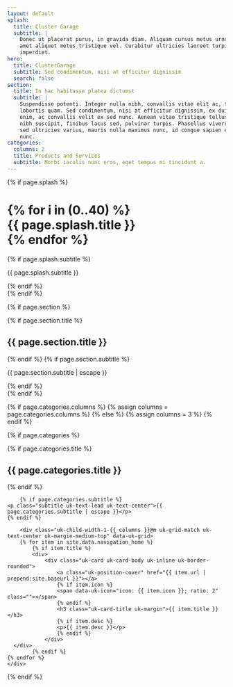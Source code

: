```yaml
---
layout: default
splash:
  title: Cluster Garage
  subtitle: |
    Donec ut placerat purus, in gravida diam. Aliquam cursus metus urna, sit
    amet aliquet metus tristique vel. Curabitur ultricies laoreet turpis in
    imperdiet.
hero:
  title: ClusterGarage
  subtitle: Sed condimentum, nisi at efficitur dignissim
  search: false
section:
  title: In hac habitasse platea dictumst
  subtitle: |
    Suspendisse potenti. Integer nulla nibh, convallis vitae elit ac, tempor
    lobortis quam. Sed condimentum, nisi at efficitur dignissim, ex dui malesuada
    enim, ac convallis velit ex sed nunc. Aenean vitae tristique tellus. Proin at
    nibh suscipit, finibus lacus sed, pulvinar turpis. Phasellus viverra, libero
    sed ultricies varius, mauris nulla maximus nunc, id congue sapien erat sed
    nunc.
categories:
  columns: 2
  title: Products and Services
  subtitle: Morbi iaculis nunc eros, eget tempus mi tincidunt a.
---
```


{% if page.splash %}
<div class="uk-section section-splash" data-uk-scrollspy="cls: uk-animation-slide-bottom-medium; repeat: true">
  <div class="uk-container uk-container-small splash-container">
    <h1 class="uk-heading-hero uk-text-center uk-margin-remove-top splash">
      {% for i in (0..40) %}
      <div class="text">
        <div class="text-inner1">
          <div class="text-inner2">{{ page.splash.title }}</div>
        </div>
      </div>
      {% endfor %}
    </h1>
  </div>

  <div class="uk-container uk-container-small">
		{% if page.splash.subtitle %}
		<p class="subtitle uk-text-lead uk-text-center">{{ page.splash.subtitle }}</p>
		{% endif %}
  </div>
</div>
{% endif %}

{% if page.section %}
<div class="uk-section uk-text-center">
	<div class="uk-container uk-container-small">
		{% if page.section.title %}
		<h2 class="uk-text-center heading-hero-2">{{ page.section.title }}</h2>
		{% endif %}
		{% if page.section.subtitle %}
    <p class="subtitle uk-text-lead uk-text-center">{{ page.section.subtitle | escape }}</p>
    {% endif %}
	</div>
</div>
{% endif %}

{% if page.categories.columns %}
    {% assign columns = page.categories.columns %}
{% else %}
    {% assign columns = 3 %}
{% endif %}

{% if page.categories %}
<div class="uk-section">
	<div class="uk-container">
    {% if page.categories.title %}
		<h2 class="uk-text-center heading-hero-2">{{ page.categories.title }}</h2>
		{% endif %}

		{% if page.categories.subtitle %}
    <p class="subtitle uk-text-lead uk-text-center">{{ page.categories.subtitle | escape }}</p>
    {% endif %}

		<div class="uk-child-width-1-{{ columns }}@m uk-grid-match uk-text-center uk-margin-medium-top" data-uk-grid>
		{% for item in site.data.navigation_home %}
			{% if item.title %}
			<div>
				<div class="uk-card uk-card-body uk-inline uk-border-rounded">
					<a class="uk-position-cover" href="{{ item.url | prepend:site.baseurl }}"></a>
					{% if item.icon %}
					<span data-uk-icon="icon: {{ item.icon }}; ratio: 2" class=""></span>
					{% endif %}
					<h3 class="uk-card-title uk-margin">{{ item.title }}</h3>
					{% if item.desc %}
					<p>{{ item.desc }}</p>
					{% endif %}
				</div>
      </div>
			{% endif %}
    {% endfor %}
    </div>
  </div>
</div>
{% endif %}
